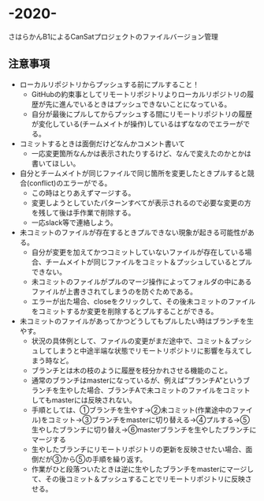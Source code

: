 # -2020-
さはらかんB1によるCanSatプロジェクトのファイルバージョン管理
## 注意事項
- ローカルリポジトリからプッシュする前にプルすること！
  - GitHubの約束事としてリモートリポジトリよりローカルリポジトリの履歴が先に進んでいるときはプッシュできないことになっている。
  - 自分が最後にプルしてからプッシュする間にリモートリポジトリの履歴が変化している(チームメイトが操作)しているはずななのでエラーがでる。
- コミットするときは面倒だけどなんかコメント書いて
  - 一応変更箇所なんかは表示されたりするけど、なんで変えたのかとかは書いてほしい。
- 自分とチームメイトが同じファイルで同じ箇所を変更したときプルすると競合(conflict)のエラーがでる。
  - この時はとりあえずマージする。
  - 変更しようとしていたパターンすべてが表示されるので必要な変更の方を残して後は手作業で削除する。
  - 一応slack等で連絡しよう。
- 未コミットのファイルが存在するときプルできない現象が起きる可能性がある。
  - 自分が変更を加えてかつコミットしていないファイルが存在している場合、チームメイトが同じファイルをコミット＆プッシュしているとプルできない。
  - 未コミットのファイルがプルのマージ操作によってフォルダの中にあるファイルが上書きされてしまうのを防ぐためである。
  - エラーが出た場合、closeをクリックして、その後未コミットのファイルをコミットするか変更を削除するとプルすることができる。
- 未コミットのファイルがあってかつどうしてもプルしたい時はブランチを生やす。
  - 状況の具体例として、ファイルの変更がまだ途中で、コミット＆プッシュしてしまうと中途半端な状態でリモートリポジトリに影響を与えてしまう時など。
  - ブランチとは木の枝のように履歴を枝分かれさせる機能のこと。
  - 通常のブランチはmasterになっているが、例えば”ブランチA”というブランチを生やした場合、ブランチAで未コミットのファイルをコミットしてもmasterには反映されない。
  - 手順としては、①ブランチを生やす→②未コミット(作業途中のファイル)をコミット→③ブランチをmasterに切り替える→④プルする→⑤生やしたブランチに切り替え→⑥masterブランチを生やしたブランチにマージする
  - 生やしたブランチにリモートリポジトリの更新を反映させたい場合、面倒だが③から⑤の手順を繰り返す。
  - 作業がひと段落ついたときは逆に生やしたブランチをmasterにマージして、その後コミット＆プッシュすることでリモートリポジトリに反映させる。
